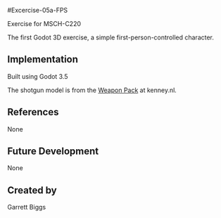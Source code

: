 #Excercise-05a-FPS

Exercise for MSCH-C220

The first Godot 3D exercise, a simple first-person-controlled character.

## Implementation

Built using Godot 3.5

The shotgun model is from the [Weapon Pack](https://kenney.nl/assets/weapon-pack) at kenney.nl.

## References

None

## Future Development

None

## Created by 

Garrett Biggs
```
